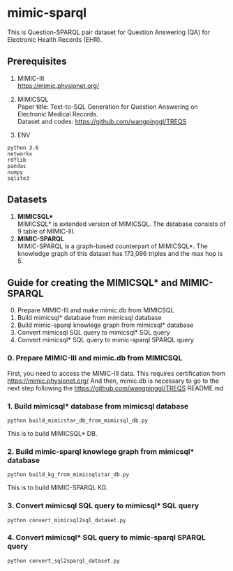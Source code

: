 # mimic-sparql
This is Question-SPARQL pair dataset for Question Answering (QA) for Electronic Health Records (EHR).

## Prerequisites

1. MIMIC-III   
https://mimic.physionet.org/

2. MIMICSQL  
Paper title: Text-to-SQL Generation for Question Answering on Electronic Medical Records.  
Dataset and codes: https://github.com/wangpinggl/TREQS

3. ENV
```
python 3.6
networkx
rdflib
pandas
numpy
sqlite3
```

## Datasets
1. __MIMICSQL*__  
MIMICSQL* is extended version of MIMICSQL. The database consists of 9 table of MIMIC-III.  
2. __MIMIC-SPARQL__  
MIMIC-SPARQL is a graph-based counterpart of MIMICSQL*. The knowledge graph of this dataset has 173,096 triples and the max hop is 5.

## Guide for creating the MIMICSQL* and MIMIC-SPARQL
0. Prepare MIMIC-III and make mimic.db from MIMICSQL
1. Build mimicsql* database from mimicsql database
2. Build mimic-sparql knowlege graph from mimicsql* database
3. Convert mimicsql SQL query to mimicsql* SQL query
4. Convert mimicsql* SQL query to mimic-sparql SPARQL query


### 0. Prepare MIMIC-III and mimic.db from MIMICSQL
First, you need to access the MIMIC-III data. This requires certification from https://mimic.physionet.org/ 
And then, mimic.db is necessary to go to the next step following the https://github.com/wangpinggl/TREQS README.md  

### 1. Build mimicsql* database from mimicsql database
```
python build_mimicstar_db_from_mimicsql_db.py
```
This is to build MIMICSQL* DB.
### 2. Build mimic-sparql knowlege graph from mimicsql* database
```
python build_kg_from_mimicsqlstar_db.py
```
This is to build MIMIC-SPARQL KG.
### 3. Convert mimicsql SQL query to mimicsql* SQL query
```
python convert_mimicsql2sql_dataset.py
```
### 4. Convert mimicsql* SQL query to mimic-sparql SPARQL query
```
python convert_sql2sparql_dataset.py
```
